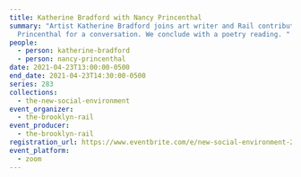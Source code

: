```yaml
---
title: Katherine Bradford with Nancy Princenthal
summary: "Artist Katherine Bradford joins art writer and Rail contributor Nancy
  Princenthal for a conversation. We conclude with a poetry reading. "
people:
  - person: katherine-bradford
  - person: nancy-princenthal
date: 2021-04-23T13:00:00-0500
end_date: 2021-04-23T14:30:00-0500
series: 283
collections:
  - the-new-social-environment
event_organizer:
  - the-brooklyn-rail
event_producer:
  - the-brooklyn-rail
registration_url: https://www.eventbrite.com/e/new-social-environment-283-katherine-bradford-tickets-150645359325
event_platform:
  - zoom
---
```


